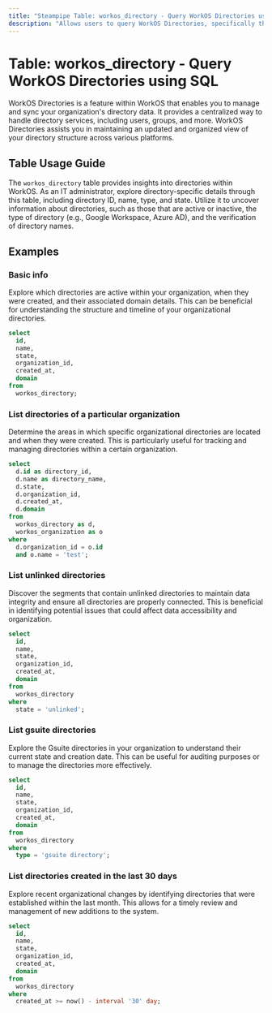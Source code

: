 ```yaml
---
title: "Steampipe Table: workos_directory - Query WorkOS Directories using SQL"
description: "Allows users to query WorkOS Directories, specifically the directory ID, name, type, and state, providing insights into the organization's directory structure and status."
---
```


# Table: workos_directory - Query WorkOS Directories using SQL

WorkOS Directories is a feature within WorkOS that enables you to manage and sync your organization's directory data. It provides a centralized way to handle directory services, including users, groups, and more. WorkOS Directories assists you in maintaining an updated and organized view of your directory structure across various platforms.

## Table Usage Guide

The `workos_directory` table provides insights into directories within WorkOS. As an IT administrator, explore directory-specific details through this table, including directory ID, name, type, and state. Utilize it to uncover information about directories, such as those that are active or inactive, the type of directory (e.g., Google Workspace, Azure AD), and the verification of directory names.

## Examples

### Basic info
Explore which directories are active within your organization, when they were created, and their associated domain details. This can be beneficial for understanding the structure and timeline of your organizational directories.

```sql
select
  id,
  name,
  state,
  organization_id,
  created_at,
  domain
from
  workos_directory;
```

### List directories of a particular organization
Determine the areas in which specific organizational directories are located and when they were created. This is particularly useful for tracking and managing directories within a certain organization.

```sql
select
  d.id as directory_id,
  d.name as directory_name,
  d.state,
  d.organization_id,
  d.created_at,
  d.domain
from
  workos_directory as d,
  workos_organization as o
where
  d.organization_id = o.id
  and o.name = 'test';
```

### List unlinked directories
Discover the segments that contain unlinked directories to maintain data integrity and ensure all directories are properly connected. This is beneficial in identifying potential issues that could affect data accessibility and organization.

```sql
select
  id,
  name,
  state,
  organization_id,
  created_at,
  domain
from
  workos_directory
where
  state = 'unlinked';
```

### List gsuite directories
Explore the Gsuite directories in your organization to understand their current state and creation date. This can be useful for auditing purposes or to manage the directories more effectively.

```sql
select
  id,
  name,
  state,
  organization_id,
  created_at,
  domain
from
  workos_directory
where
  type = 'gsuite directory';
```

### List directories created in the last 30 days
Explore recent organizational changes by identifying directories that were established within the last month. This allows for a timely review and management of new additions to the system.

```sql
select
  id,
  name,
  state,
  organization_id,
  created_at,
  domain
from
  workos_directory
where
  created_at >= now() - interval '30' day;
```